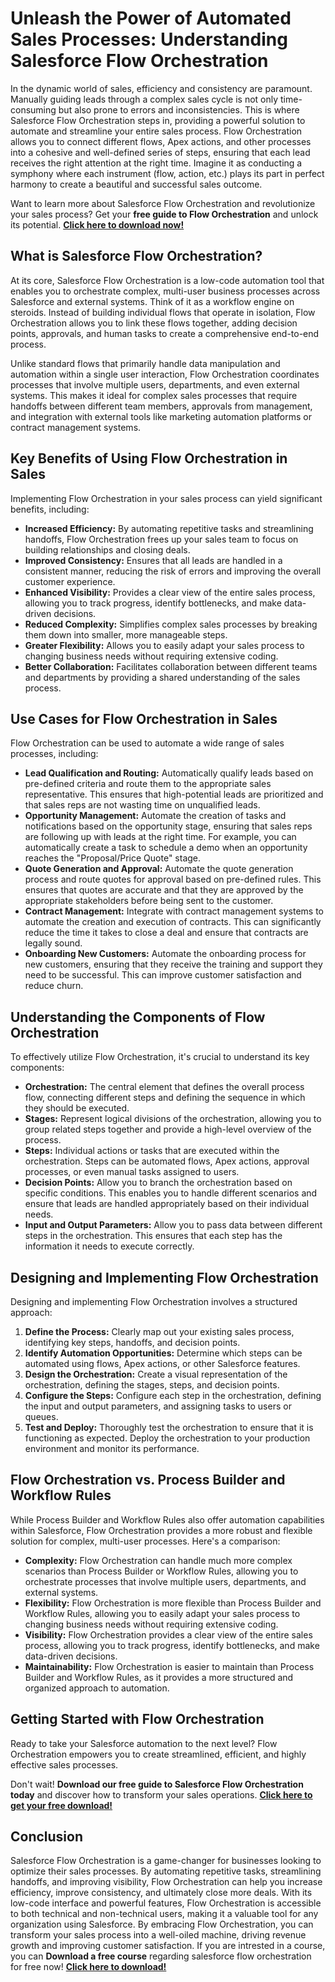 # Unleash the Power of Automated Sales Processes: Understanding Salesforce Flow Orchestration

In the dynamic world of sales, efficiency and consistency are paramount. Manually guiding leads through a complex sales cycle is not only time-consuming but also prone to errors and inconsistencies. This is where Salesforce Flow Orchestration steps in, providing a powerful solution to automate and streamline your entire sales process. Flow Orchestration allows you to connect different flows, Apex actions, and other processes into a cohesive and well-defined series of steps, ensuring that each lead receives the right attention at the right time. Imagine it as conducting a symphony where each instrument (flow, action, etc.) plays its part in perfect harmony to create a beautiful and successful sales outcome.

Want to learn more about Salesforce Flow Orchestration and revolutionize your sales process? Get your **free guide to Flow Orchestration** and unlock its potential. [**Click here to download now!**](https://udemywork.com/flow-orchestration-in-salesforce)

## What is Salesforce Flow Orchestration?

At its core, Salesforce Flow Orchestration is a low-code automation tool that enables you to orchestrate complex, multi-user business processes across Salesforce and external systems. Think of it as a workflow engine on steroids. Instead of building individual flows that operate in isolation, Flow Orchestration allows you to link these flows together, adding decision points, approvals, and human tasks to create a comprehensive end-to-end process.

Unlike standard flows that primarily handle data manipulation and automation within a single user interaction, Flow Orchestration coordinates processes that involve multiple users, departments, and even external systems. This makes it ideal for complex sales processes that require handoffs between different team members, approvals from management, and integration with external tools like marketing automation platforms or contract management systems.

## Key Benefits of Using Flow Orchestration in Sales

Implementing Flow Orchestration in your sales process can yield significant benefits, including:

*   **Increased Efficiency:** By automating repetitive tasks and streamlining handoffs, Flow Orchestration frees up your sales team to focus on building relationships and closing deals.
*   **Improved Consistency:** Ensures that all leads are handled in a consistent manner, reducing the risk of errors and improving the overall customer experience.
*   **Enhanced Visibility:** Provides a clear view of the entire sales process, allowing you to track progress, identify bottlenecks, and make data-driven decisions.
*   **Reduced Complexity:** Simplifies complex sales processes by breaking them down into smaller, more manageable steps.
*   **Greater Flexibility:** Allows you to easily adapt your sales process to changing business needs without requiring extensive coding.
*   **Better Collaboration:** Facilitates collaboration between different teams and departments by providing a shared understanding of the sales process.

## Use Cases for Flow Orchestration in Sales

Flow Orchestration can be used to automate a wide range of sales processes, including:

*   **Lead Qualification and Routing:** Automatically qualify leads based on pre-defined criteria and route them to the appropriate sales representative. This ensures that high-potential leads are prioritized and that sales reps are not wasting time on unqualified leads.
*   **Opportunity Management:** Automate the creation of tasks and notifications based on the opportunity stage, ensuring that sales reps are following up with leads at the right time. For example, you can automatically create a task to schedule a demo when an opportunity reaches the "Proposal/Price Quote" stage.
*   **Quote Generation and Approval:** Automate the quote generation process and route quotes for approval based on pre-defined rules. This ensures that quotes are accurate and that they are approved by the appropriate stakeholders before being sent to the customer.
*   **Contract Management:** Integrate with contract management systems to automate the creation and execution of contracts. This can significantly reduce the time it takes to close a deal and ensure that contracts are legally sound.
*   **Onboarding New Customers:** Automate the onboarding process for new customers, ensuring that they receive the training and support they need to be successful. This can improve customer satisfaction and reduce churn.

## Understanding the Components of Flow Orchestration

To effectively utilize Flow Orchestration, it's crucial to understand its key components:

*   **Orchestration:** The central element that defines the overall process flow, connecting different steps and defining the sequence in which they should be executed.
*   **Stages:** Represent logical divisions of the orchestration, allowing you to group related steps together and provide a high-level overview of the process.
*   **Steps:** Individual actions or tasks that are executed within the orchestration. Steps can be automated flows, Apex actions, approval processes, or even manual tasks assigned to users.
*   **Decision Points:** Allow you to branch the orchestration based on specific conditions. This enables you to handle different scenarios and ensure that leads are handled appropriately based on their individual needs.
*   **Input and Output Parameters:** Allow you to pass data between different steps in the orchestration. This ensures that each step has the information it needs to execute correctly.

## Designing and Implementing Flow Orchestration

Designing and implementing Flow Orchestration involves a structured approach:

1.  **Define the Process:** Clearly map out your existing sales process, identifying key steps, handoffs, and decision points.
2.  **Identify Automation Opportunities:** Determine which steps can be automated using flows, Apex actions, or other Salesforce features.
3.  **Design the Orchestration:** Create a visual representation of the orchestration, defining the stages, steps, and decision points.
4.  **Configure the Steps:** Configure each step in the orchestration, defining the input and output parameters, and assigning tasks to users or queues.
5.  **Test and Deploy:** Thoroughly test the orchestration to ensure that it is functioning as expected. Deploy the orchestration to your production environment and monitor its performance.

## Flow Orchestration vs. Process Builder and Workflow Rules

While Process Builder and Workflow Rules also offer automation capabilities within Salesforce, Flow Orchestration provides a more robust and flexible solution for complex, multi-user processes. Here's a comparison:

*   **Complexity:** Flow Orchestration can handle much more complex scenarios than Process Builder or Workflow Rules, allowing you to orchestrate processes that involve multiple users, departments, and external systems.
*   **Flexibility:** Flow Orchestration is more flexible than Process Builder and Workflow Rules, allowing you to easily adapt your sales process to changing business needs without requiring extensive coding.
*   **Visibility:** Flow Orchestration provides a clear view of the entire sales process, allowing you to track progress, identify bottlenecks, and make data-driven decisions.
*   **Maintainability:** Flow Orchestration is easier to maintain than Process Builder and Workflow Rules, as it provides a more structured and organized approach to automation.

## Getting Started with Flow Orchestration

Ready to take your Salesforce automation to the next level? Flow Orchestration empowers you to create streamlined, efficient, and highly effective sales processes.

Don't wait! **Download our free guide to Salesforce Flow Orchestration today** and discover how to transform your sales operations. [**Click here to get your free download!**](https://udemywork.com/flow-orchestration-in-salesforce)

## Conclusion

Salesforce Flow Orchestration is a game-changer for businesses looking to optimize their sales processes. By automating repetitive tasks, streamlining handoffs, and improving visibility, Flow Orchestration can help you increase efficiency, improve consistency, and ultimately close more deals. With its low-code interface and powerful features, Flow Orchestration is accessible to both technical and non-technical users, making it a valuable tool for any organization using Salesforce. By embracing Flow Orchestration, you can transform your sales process into a well-oiled machine, driving revenue growth and improving customer satisfaction.
If you are intrested in a course, you can **Download a free course** regarding salesforce flow orchestration for free now! [**Click here to download!**](https://udemywork.com/flow-orchestration-in-salesforce)
